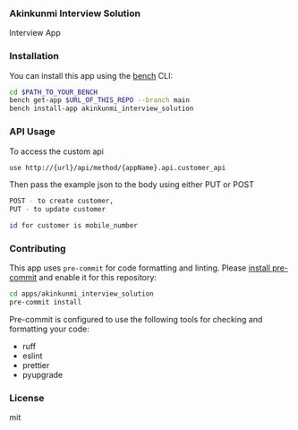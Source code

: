 ### Akinkunmi Interview Solution

Interview App

### Installation

You can install this app using the [bench](https://github.com/frappe/bench) CLI:

```bash
cd $PATH_TO_YOUR_BENCH
bench get-app $URL_OF_THIS_REPO --branch main
bench install-app akinkunmi_interview_solution
```
### API Usage
To access the custom api
```bash
use http://{url}/api/method/{appName}.api.customer_api
```

Then pass the example json to the body using either PUT or POST
```bash
POST - to create customer,
PUT - to update customer

id for customer is mobile_number
```

### Contributing

This app uses `pre-commit` for code formatting and linting. Please [install pre-commit](https://pre-commit.com/#installation) and enable it for this repository:

```bash
cd apps/akinkunmi_interview_solution
pre-commit install
```

Pre-commit is configured to use the following tools for checking and formatting your code:

- ruff
- eslint
- prettier
- pyupgrade

### License

mit
